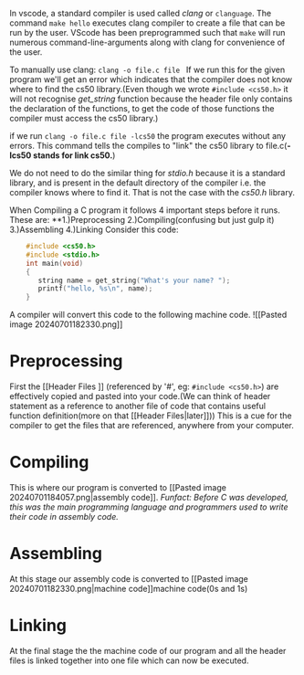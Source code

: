In vscode, a standard compiler is used called *clang* or ```clanguage```.
The command ```make hello``` executes clang compiler to create a file that can be run by the user. VScode has been preprogrammed such that ```make``` will run numerous command-line-arguments along with clang for convenience of the user. 

To manually use clang:
```clang -o file.c file ```
If we run this for the given program we'll get an error which indicates that the compiler does not know where to find the cs50 library.(Even though we wrote ```#include <cs50.h>``` it will not recognise *get_string* function because the header file only contains the declaration of the functions, to get the code of those functions the compiler must access the cs50 library.)
 
if we run ```clang -o file.c file -lcs50``` the program executes without any errors.
This command tells the compiles to "link" the cs50 library to file.c(**-lcs50 stands for link cs50.**)

We do not need to do the similar thing for *stdio.h* because it is a standard library, and is present in the default directory of the compiler i.e. the compiler knows where to find it. That is not the case with the *cs50.h* library. 

When Compiling a C program it follows 4 important steps before it runs. These are:
**1.)Preprocessing
2.)Compiling(confusing but just gulp it)
3.)Assembling
4.)Linking
Consider this code:
```C
	#include <cs50.h>
	#include <stdio.h>
	int main(void)
	{
	   string name = get_string("What's your name? ");
	   printf("hello, %s\n", name);
	}
```

A compiler will convert this code to the following machine code.
![[Pasted image 20240701182330.png]]
# Preprocessing
First the [[Header Files ]] (referenced by '#', eg: ```#include <cs50.h>```) are effectively copied and pasted into your code.(We can think of header statement as a reference to another file of code that contains useful function definition(more on that [[Header Files|later]])) 
This is a cue for the compiler to get the files that are referenced, anywhere from your computer.
# Compiling
This is where our program is converted to [[Pasted image 20240701184057.png|assembly code]]. 
*Funfact: Before C was developed, this was the main programming language and programmers used to write their code in assembly code.*
# Assembling
At this stage our assembly code is converted to [[Pasted image 20240701182330.png|machine code]]machine code(0s and 1s)

# Linking
At the final stage the the machine code of our program and all the header files is linked together into one file which can now be executed.